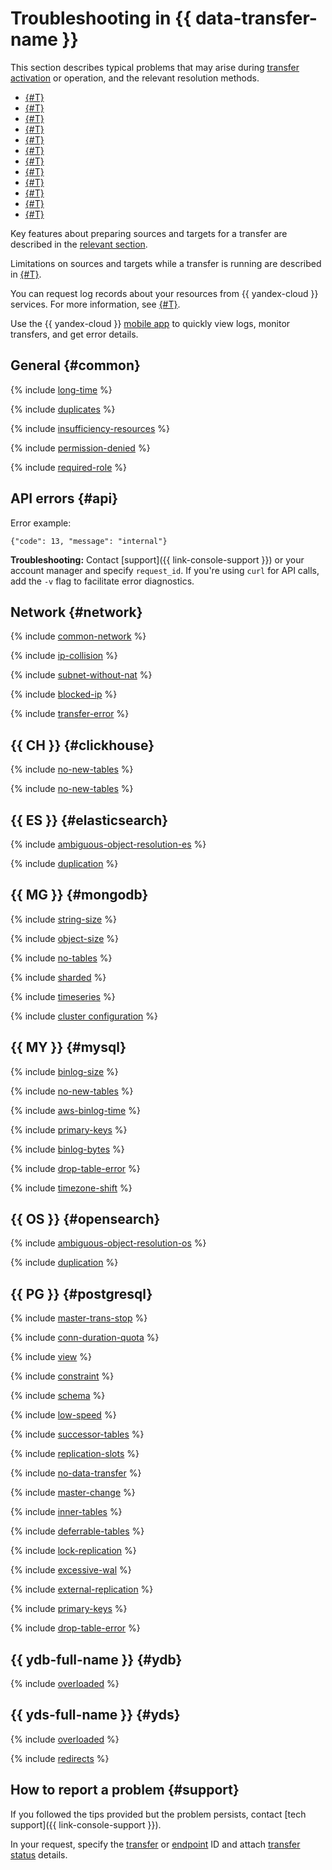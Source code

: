 # Troubleshooting in {{ data-transfer-name }}

This section describes typical problems that may arise during [transfer](../operations/transfer.md#activate) [activation](../concepts/index.md#transfer) or operation, and the relevant resolution methods.

* [{#T}](#common)
* [{#T}](#api)
* [{#T}](#network)
* [{#T}](#clickhouse)
* [{#T}](#elasticsearch)
* [{#T}](#mongodb)
* [{#T}](#mysql)
* [{#T}](#opensearch)
* [{#T}](#postgresql)
* [{#T}](#ydb)
* [{#T}](#yds)
* [{#T}](#support)

Key features about preparing sources and targets for a transfer are described in the [relevant section](../operations/prepare.md).

Limitations on sources and targets while a transfer is running are described in [{#T}](../operations/db-actions.md).

You can request log records about your resources from {{ yandex-cloud }} services. For more information, see [{#T}](../../support/request.md).


Use the {{ yandex-cloud }} [mobile app](/mobile-app) to quickly view logs, monitor transfers, and get error details.


## General {#common}

{% include [long-time](../../_includes/data-transfer/troubles/long-time.md) %}

{% include [duplicates](../../_includes/data-transfer/troubles/duplicates.md) %}

{% include [insufficiency-resources](../../_includes/data-transfer/troubles/insufficiency-resources.md) %}

{% include [permission-denied](../../_includes/data-transfer/troubles/permission-denied.md) %}


{% include [required-role](../../_includes/data-transfer/troubles/required-roles.md) %}


## API errors {#api}

Error example:

```text
{"code": 13, "message": "internal"}
```

**Troubleshooting:** Contact [support]({{ link-console-support }}) or your account manager and specify `request_id`. If you're using `curl` for API calls, add the `-v` flag to facilitate error diagnostics.

## Network {#network}

{% include [common-network](../../_includes/data-transfer/troubles/network/common-network.md) %}

{% include [ip-collision](../../_includes/data-transfer/troubles/network/ip-collision.md) %}

{% include [subnet-without-nat](../../_includes/data-transfer/troubles/network/subnet-without-nat.md) %}

{% include [blocked-ip](../../_includes/data-transfer/troubles/network/blocked-ip.md) %}

{% include [transfer-error](../../_includes/data-transfer/troubles/network/transfer-error.md) %}

## {{ CH }} {#clickhouse}

{% include [no-new-tables](../../_includes/data-transfer/troubles/no-new-tables.md) %}

{% include [no-new-tables](../../_includes/data-transfer/troubles/table-names.md) %}

## {{ ES }} {#elasticsearch}

{% include [ambiguous-object-resolution-es](../../_includes/data-transfer/troubles/elastic-opensearch/ambiguous-object-resolution-es.md) %}

{% include [duplication](../../_includes/data-transfer/troubles/elastic-opensearch/duplication.md) %}

## {{ MG }} {#mongodb}

{% include [string-size](../../_includes/data-transfer/troubles/mongodb/string-size.md) %}

{% include [object-size](../../_includes/data-transfer/troubles/mongodb/object-size.md) %}

{% include [no-tables](../../_includes/data-transfer/troubles/mongodb/no-tables.md) %}

{% include [sharded](../../_includes/data-transfer/troubles/mongodb/sharded.md) %}

{% include [timeseries](../../_includes/data-transfer/troubles/mongodb/timeseries.md) %}

{% include [cluster configuration](../../_includes/data-transfer/troubles/mongodb/cluster-configuration.md) %}

## {{ MY }} {#mysql}

{% include [binlog-size](../../_includes/data-transfer/troubles/mysql/binlog-size.md) %}

{% include [no-new-tables](../../_includes/data-transfer/troubles/no-new-tables.md) %}

{% include [aws-binlog-time](../../_includes/data-transfer/troubles/mysql/aws-binlog-time.md) %}

{% include [primary-keys](../../_includes/data-transfer/troubles/primary-keys.md) %}

{% include [binlog-bytes](../../_includes/data-transfer/troubles/mysql/binlog-bytes.md) %}

{% include [drop-table-error](../../_includes/data-transfer/troubles/drop-table-error.md) %}

{% include [timezone-shift](../../_includes/data-transfer/troubles/mysql/timezone-shift.md) %}

## {{ OS }} {#opensearch}

{% include [ambiguous-object-resolution-os](../../_includes/data-transfer/troubles/elastic-opensearch/ambiguous-object-resolution-os.md) %}

{% include [duplication](../../_includes/data-transfer/troubles/elastic-opensearch/duplication.md) %}

## {{ PG }} {#postgresql}

{% include [master-trans-stop](../../_includes/data-transfer/troubles/postgresql/master-trans-stop.md) %}

{% include [conn-duration-quota](../../_includes/data-transfer/troubles/postgresql/conn-duration-quota.md) %}

{% include [view](../../_includes/data-transfer/troubles/postgresql/view.md) %}

{% include [constraint](../../_includes/data-transfer/troubles/postgresql/constraint.md) %}

{% include [schema](../../_includes/data-transfer/troubles/postgresql/schema.md) %}

{% include [low-speed](../../_includes/data-transfer/troubles/postgresql/low-speed.md) %}

{% include [successor-tables](../../_includes/data-transfer/troubles/postgresql/successor-tables.md) %}

{% include [replication-slots](../../_includes/data-transfer/troubles/postgresql/replication-slots.md) %}

{% include [no-data-transfer](../../_includes/data-transfer/troubles/postgresql/no-data-transfer.md) %}

{% include [master-change](../../_includes/data-transfer/troubles/postgresql/master-change.md) %}

{% include [inner-tables](../../_includes/data-transfer/troubles/postgresql/inner-tables.md) %}

{% include [deferrable-tables](../../_includes/data-transfer/troubles/postgresql/deferrable-constraints.md) %}

{% include [lock-replication](../../_includes/data-transfer/troubles/postgresql/lock-replication.md) %}

{% include [excessive-wal](../../_includes/data-transfer/troubles/postgresql/excessive-wal.md) %}

{% include [external-replication](../../_includes/data-transfer/troubles/postgresql/external-replication.md) %}

{% include [primary-keys](../../_includes/data-transfer/troubles/primary-keys.md) %}

{% include [drop-table-error](../../_includes/data-transfer/troubles/drop-table-error.md) %}


## {{ ydb-full-name }} {#ydb}

{% include [overloaded](../../_includes/data-transfer/troubles/overloaded.md) %}

## {{ yds-full-name }} {#yds}

{% include [overloaded](../../_includes/data-transfer/troubles/overloaded.md) %}

{% include [redirects](../../_includes/data-transfer/troubles/data-streams/data-streams-redirects.md) %}



## How to report a problem {#support}


If you followed the tips provided but the problem persists, contact [tech support]({{ link-console-support }}).


In your request, specify the [transfer](../operations/transfer.md#list) or [endpoint](../operations/endpoint/index.md#list) ID and attach [transfer status](../operations/monitoring.md) details.

